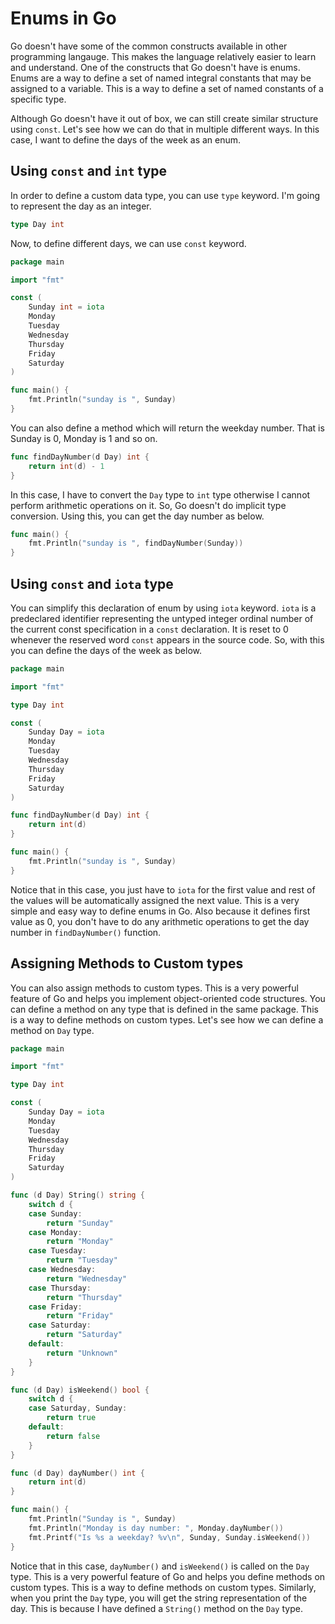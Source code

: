 # Enums in Go

Go doesn't have some of the common constructs available in other programming langauge. This makes the language relatively easier to learn and understand. One of the constructs that Go doesn't have is enums. Enums are a way to define a set of named integral constants that may be assigned to a variable. This is a way to define a set of named constants of a specific type.

Although Go doesn't have it out of box, we can still create similar structure using `const`. Let's see how we can do that in multiple different ways. In this case, I want to define the days of the week as an enum.

## Using `const` and `int` type

In order to define a custom data type, you can use `type` keyword. I'm going to represent the day as an integer.

```go
type Day int
```

Now, to define different days, we can use `const` keyword.

```go
package main

import "fmt"

const (
    Sunday int = iota
    Monday
    Tuesday
    Wednesday
    Thursday
    Friday
    Saturday
)

func main() {
	fmt.Println("sunday is ", Sunday)
}
```

You can also define a method which will return the weekday number. That is Sunday is 0, Monday is 1 and so on.

```go
func findDayNumber(d Day) int {
	return int(d) - 1
}
```
In this case, I have to convert the `Day` type to `int` type otherwise I cannot perform arithmetic operations on it. So, Go doesn't do implicit type conversion. Using this, you can get the day number as below.

```go
func main() {
	fmt.Println("sunday is ", findDayNumber(Sunday))
}
```

## Using `const` and `iota` type

You can simplify this declaration of enum by using `iota` keyword. `iota` is a predeclared identifier representing the untyped integer ordinal number of the current const specification in a `const` declaration. It is reset to 0 whenever the reserved word `const` appears in the source code. So, with this you can define the days of the week as below.

```go
package main

import "fmt"

type Day int

const (
    Sunday Day = iota
    Monday
    Tuesday
    Wednesday
    Thursday
    Friday
    Saturday
)

func findDayNumber(d Day) int {
	return int(d)
}

func main() {
    fmt.Println("sunday is ", Sunday)
}
```

Notice that in this case, you just have to `iota` for the first value and rest of the values will be automatically assigned the next value. This is a very simple and easy way to define enums in Go. Also because it defines first value as 0, you don't have to do any arithmetic operations to get the day number in `findDayNumber()` function.

## Assigning Methods to Custom types

You can also assign methods to custom types. This is a very powerful feature of Go and helps you implement object-oriented code structures. You can define a method on any type that is defined in the same package. This is a way to define methods on custom types. Let's see how we can define a method on `Day` type.

```go
package main

import "fmt"

type Day int

const (
	Sunday Day = iota
	Monday
	Tuesday
	Wednesday
	Thursday
	Friday
	Saturday
)

func (d Day) String() string {
	switch d {
	case Sunday:
		return "Sunday"
	case Monday:
		return "Monday"
	case Tuesday:
		return "Tuesday"
	case Wednesday:
		return "Wednesday"
	case Thursday:
		return "Thursday"
	case Friday:
		return "Friday"
	case Saturday:
		return "Saturday"
	default:
		return "Unknown"
	}
}

func (d Day) isWeekend() bool {
	switch d {
	case Saturday, Sunday:
		return true
	default:
		return false
	}
}

func (d Day) dayNumber() int {
	return int(d)
}

func main() {
	fmt.Println("Sunday is ", Sunday)
	fmt.Println("Monday is day number: ", Monday.dayNumber())
	fmt.Printf("Is %s a weekday? %v\n", Sunday, Sunday.isWeekend())
}
```

Notice that in this case, `dayNumber()` and `isWeekend()` is called on the `Day` type. This is a very powerful feature of Go and helps you define methods on custom types. This is a way to define methods on custom types. Similarly, when you print  the `Day` type, you will get the string representation of the day. This is because I have defined a `String()` method on the `Day` type.